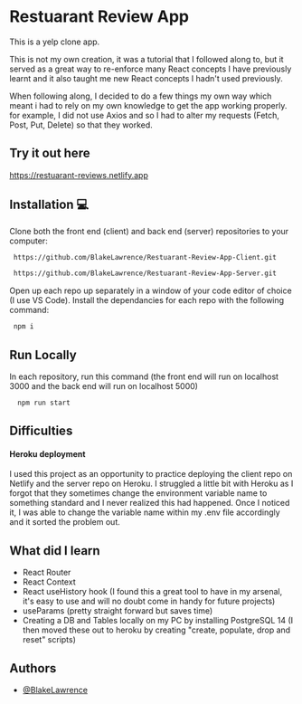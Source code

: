 # Restuarant Review App

This is a yelp clone app.

This is not my own creation, it was a tutorial that I followed along to, but it served as a great way to re-enforce many React concepts I have previously learnt and it also taught me new React concepts I hadn't used previously.

When following along, I decided to do a few things my own way which meant i had to rely on my own knowledge to get the app working properly. for example, I did not use Axios and so I had to alter my requests (Fetch, Post, Put, Delete) so that they worked.

## Try it out here

https://restuarant-reviews.netlify.app

## Installation 💻

Clone both the front end (client) and back end (server) repositories to your computer:

```bash
 https://github.com/BlakeLawrence/Restuarant-Review-App-Client.git
```

```bash
 https://github.com/BlakeLawrence/Restuarant-Review-App-Server.git
```

Open up each repo up separately in a window of your code editor of choice (I use VS Code).
Install the dependancies for each repo with the following command:

```bash
 npm i
```

## Run Locally

In each repository, run this command (the front end will run on localhost 3000 and the back end will run on localhost 5000)

```bash
  npm run start
```

## Difficulties

#### Heroku deployment

I used this project as an opportunity to practice deploying the client repo on Netlify and the server repo on Heroku. I struggled a little bit with Heroku as I forgot that they sometimes change the environment variable name to something standard and I never realized this had happened. Once I noticed it, I was able to change the variable name within my .env file accordingly and it sorted the problem out.

## What did I learn

- React Router
- React Context
- React useHistory hook (I found this a great tool to have in my arsenal, it's easy to use and will no doubt come in handy for future projects)
- useParams (pretty straight forward but saves time)
- Creating a DB and Tables locally on my PC by installing PostgreSQL 14 (I then moved these out to heroku by creating "create, populate, drop and reset" scripts)

## Authors

- [@BlakeLawrence](https://github.com/BlakeLawrence)

